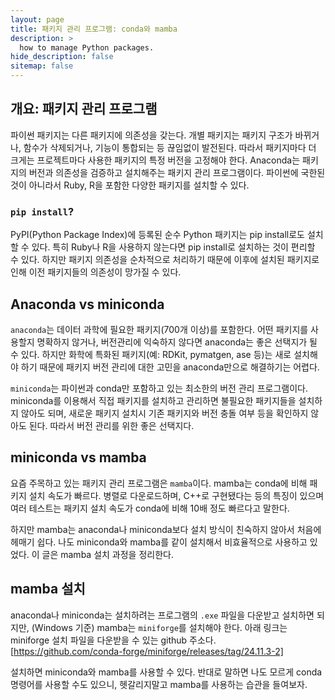 ```yaml
---
layout: page
title: 패키지 관리 프로그램: conda와 mamba
description: >
  how to manage Python packages.
hide_description: false
sitemap: false
---
```


## 개요: 패키지 관리 프로그램
파이썬 패키지는 다른 패키지에 의존성을 갖는다. 개별 패키지는 패키지 구조가 바뀌거나, 함수가 삭제되거나, 기능이 통합되는 등 끊임없이 발전된다. 따라서 패키지마다 더 크게는 프로젝트마다 사용한 패키지의 특정 버전을 고정해야 한다. Anaconda는 패키지의 버전과 의존성을 검증하고 설치해주는 패키지 관리 프로그램이다. 파이썬에 국한된 것이 아니라서 Ruby, R을 포함한 다양한 패키지를 설치할 수 있다.

### `pip install`?
PyPI(Python Package Index)에 등록된 순수 Python 패키지는 pip install로도 설치할 수 있다. 특히 Ruby나 R을 사용하지 않는다면 pip install로 설치하는 것이 편리할 수 있다. 하지만 패키지 의존성을 순차적으로 처리하기 때문에 이후에 설치된 패키지로 인해 이전 패키지들의 의존성이 망가질 수 있다.

## Anaconda vs miniconda
`anaconda`는 데이터 과학에 필요한 패키지(700개 이상)를 포함한다. 어떤 패키지를 사용할지 명확하지 않거나, 버전관리에 익숙하지 않다면 anaconda는 좋은 선택지가 될 수 있다. 하지만 화학에 특화된 패키지(예: RDKit, pymatgen, ase 등)는 새로 설치해야 하기 때문에 패키지 버전 관리에 대한 고민을 anaconda만으로 해결하기는 어렵다.

`miniconda`는 파이썬과 conda만 포함하고 있는 최소한의 버전 관리 프로그램이다. miniconda를 이용해서 직접 패키지를 설치하고 관리하면 불필요한 패키지들을 설치하지 않아도 되며, 새로운 패키지 설치시 기존 패키지와 버전 충돌 여부 등을 확인하지 않아도 된다. 따라서 버전 관리를 위한 좋은 선택지다.

## miniconda vs mamba
요즘 주목하고 있는 패키지 관리 프로그램은 `mamba`이다. mamba는 conda에 비해 패키지 설치 속도가 빠르다. 병렬로 다운로드하며, C++로 구현됐다는 등의 특징이 있으며 여러 테스트는 패키지 설치 속도가 conda에 비해 10배 정도 빠르다고 말한다.

하지만 mamba는 anaconda나 miniconda보다 설치 방식이 친숙하지 않아서 처음에 헤매기 쉽다. 나도 miniconda와 mamba를 같이 설치해서 비효율적으로 사용하고 있었다. 이 글은 mamba 설치 과정을 정리한다.

## mamba 설치
anaconda나 miniconda는 설치하려는 프로그램의 `.exe` 파일을 다운받고 설치하면 되지만, (Windows 기준) mamba는 `miniforge`를 설치해야 한다.
아래 링크는 miniforge 설치 파일을 다운받을 수 있는 github 주소다.
[https://github.com/conda-forge/miniforge/releases/tag/24.11.3-2]

설치하면 miniconda와 mamba를 사용할 수 있다. 반대로 말하면 나도 모르게 conda 명령어를 사용할 수도 있으니, 헷갈리지말고 mamba를 사용하는 습관을 들여보자.